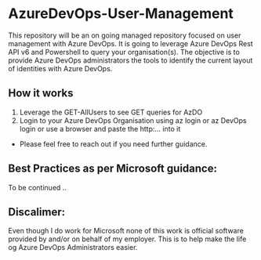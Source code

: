 # AzureDevOps-User-Management
This repository will be an on going managed repository focused on user management with Azure DevOps. It is going to leverage Azure DevOps Rest API v6 and Powershell to query your organisation(s). The objective is to provide Azure DevOps administrators the tools to identify the current layout of identities with Azure DevOps.

## How it works
1. Leverage the GET-AllUsers to see GET queries for AzDO
2. Login to your Azure DevOps Organisation using az login or az DevOps login or use a browser and paste the http:... into it
- Please feel free to reach out if you need further guidance. 

## Best Practices as per Microsoft guidance:
To be continued ..  

## Discalimer:
Even though I do work for Microsoft none of this work is official software provided by and/or on behalf of my employer. This is to help make the life og Azure DevOps Administrators easier.